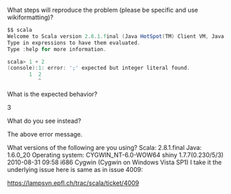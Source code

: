What steps will reproduce the problem (please be specific and use wikiformatting)?
```scala
$$ scala
Welcome to Scala version 2.8.1.final (Java HotSpot(TM) Client VM, Java 1.6.0_20).
Type in expressions to have them evaluated.
Type :help for more information.

scala> 1 + 2
(console):1: error: ';' expected but integer literal found.
       1  2
          ^
```



What is the expected behavior?

3

What do you see instead?

The above error message.

What versions of the following are you using?
Scala: 2.8.1.final
Java: 1.6.0_20
Operating system: CYGWIN_NT-6.0-WOW64 shiny 1.7.7(0.230/5/3) 2010-08-31 09:58 i686 Cygwin
(Cygwin on Windows Vista SP1)
I take it the underlying issue here is same as in issue 4009:

https://lampsvn.epfl.ch/trac/scala/ticket/4009
